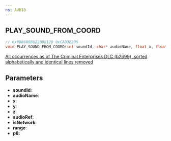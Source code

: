 ```yaml
---
ns: AUDIO
---
```

## PLAY_SOUND_FROM_COORD

```c
// 0x8D8686B622B88120 0xCAD3E2D5
void PLAY_SOUND_FROM_COORD(int soundId, char* audioName, float x, float y, float z, char* audioRef, BOOL isNetwork, int range, BOOL p8);
```

[All occurrences as of The Criminal Enterprises DLC (b2699), sorted alphabetically and identical lines removed](https://gist.github.com/ItsJunction/21ec4972bbee1867ffdc41b4918b6b9f)

## Parameters
* **soundId**: 
* **audioName**: 
* **x**: 
* **y**: 
* **z**: 
* **audioRef**: 
* **isNetwork**: 
* **range**: 
* **p8**: 


